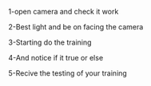 1-open camera and check it work

2-Best light and be on facing the camera

3-Starting do the training

4-And notice if it true or else

5-Recive the testing of your training
